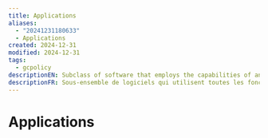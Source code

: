 ```yaml
---
title: Applications
aliases:
  - "20241231180633"
  - Applications
created: 2024-12-31
modified: 2024-12-31
tags:
  - gcpolicy
descriptionEN: Subclass of software that employs the capabilities of an electronic device directly and thoroughly for a task that the user wishes to perform.
descriptionFR: Sous-ensemble de logiciels qui utilisent toutes les fonctions d’un dispositif électronique directement pour exécuter la tâche désirée de l’utilisateur.
---
```

# Applications
